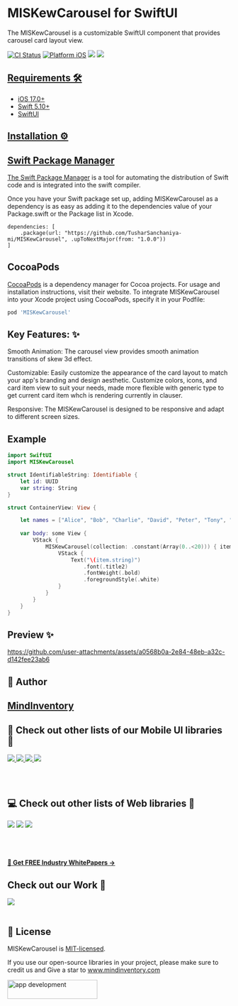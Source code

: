 # MISKewCarousel for SwiftUI

The MISKewCarousel is a customizable SwiftUI component that provides carousel card layout view.

[![CI Status](https://img.shields.io/badge/swift-5.0-brightgreen)](https://img.shields.io/badge/swift-5.0-brightgreen)
[![Platform iOS](https://img.shields.io/badge/platform-iOS-red)](https://img.shields.io/badge/platform-iOS-red)
<a href="https://www.codacy.com?utm_source=github.com&amp;utm_medium=referral&amp;utm_content=nikunjprajapati95/Reading-Animation&amp;utm_campaign=Badge_Grade"><img src="https://app.codacy.com/project/badge/Grade/44b16d6ddb96446b875d38bf2ec89b11"/></a>
<a href="https://github.com/TusharSanchaniya-mi/MISKewCarousel/blob/main/LICENSE" style="pointer-events: stroke;" target="_blank">
<img src="https://img.shields.io/badge/licence-MIT-orange">

## Requirements 🛠️

- iOS 17.0+
- Swift 5.10+
- SwiftUI

## Installation ⚙️

## Swift Package Manager

The [Swift Package Manager](https://www.swift.org/documentation/package-manager/) is a tool for automating the distribution of Swift code and is integrated into the swift compiler.

Once you have your Swift package set up, adding MISKewCarousel as a dependency is as easy as adding it to the dependencies value of your Package.swift or the Package list in Xcode.

```
dependencies: [
    .package(url: "https://github.com/TusharSanchaniya-mi/MISKewCarousel", .upToNextMajor(from: "1.0.0"))
]
```

## CocoaPods

[CocoaPods](https://cocoapods.org/) is a dependency manager for Cocoa projects. For usage and installation instructions, visit their website. To integrate MISKewCarousel into your Xcode project using CocoaPods, specify it in your Podfile:

```ruby
pod 'MISKewCarousel'
```

## Key Features: ✨

Smooth Animation: The carousel view provides smooth animation transitions of skew 3d effect.

Customizable: Easily customize the appearance of the card layout to match your app's branding and design aesthetic. Customize colors, icons, and card item view to suit your needs, made more flexible with generic type to get current card item whch is rendering currently in clauser.

Responsive: The MISKewCarousel is designed to be responsive and adapt to different screen sizes.

## Example

```swift
import SwiftUI
import MISKewCarousel

struct IdentifiableString: Identifiable {
    let id: UUID
    var string: String
}

struct ContainerView: View {

    let names = ["Alice", "Bob", "Charlie", "David", "Peter", "Tony", "Mark", "Steve"].map { IdentifiableString(id: UUID(), string: $0) }
    
    var body: some View {
        VStack {
            MISKewCarousel(collection: .constant(Array(0..<20))) { item in
                VStack {
                    Text("\(item.string)")
                        .font(.title2)
                        .fontWeight(.bold)
                        .foregroundStyle(.white)
                }
            }
        }
    }
}

```

## Preview ✨

https://github.com/user-attachments/assets/a0568b0a-2e84-48eb-a32c-d142fee23ab6


## 🙋 Author

## [MindInventory](https://www.mindinventory.com/)

## 📱 Check out other lists of our Mobile UI libraries 🤩

<a href="https://github.com/Mindinventory?language=kotlin"> 
<img src="https://img.shields.io/badge/Kotlin-0095D5?&style=for-the-badge&logo=kotlin&logoColor=white"> </a>
<a href="https://github.com/Mindinventory?language=swift"> 
<img src="https://img.shields.io/badge/Swift-FA7343?style=for-the-badge&logo=swift&logoColor=white"> </a>
<a href="https://github.com/Mindinventory?language=dart"> 
<img src="https://img.shields.io/badge/Flutter-02569B?style=for-the-badge&logo=flutter&logoColor=white"> </a>
<a href="https://github.com/Mindinventory/react-native-tabbar-interaction"> 
<img src="https://img.shields.io/badge/React_Native-20232A?style=for-the-badge&logo=react&logoColor=61DAFB"> </a>

<br></br>

## 💻 Check out other lists of Web libraries 🤩

<a href="hhttps://github.com/Mindinventory?language=javascript"> 
<img src="https://img.shields.io/badge/JavaScript-F7DF1E?style=for-the-badge&logo=javascript&logoColor=black"></a>
<a href="https://github.com/Mindinventory?language=go"> 
<img src="https://img.shields.io/badge/Go-00ADD8?style=for-the-badge&logo=go&logoColor=white"></a>
<a href="https://github.com/Mindinventory?language=python"> 
<img src="https://img.shields.io/badge/Python-3776AB?style=for-the-badge&logo=python&logoColor=white"></a>

<br></br>

<h4><a href="https://www.mindinventory.com/whitepapers.php?utm_source=gthb&utm_medium=special&utm_campaign=folding-cell#demo"><u> 📝 Get FREE Industry WhitePapers →</u></a></h4>

## Check out our Work 📜

<a href="https://dribbble.com/mindinventory"> 
<img src="https://img.shields.io/badge/Dribbble-EA4C89?style=for-the-badge&logo=dribbble&logoColor=white" /> </a>
<br></br>

## 📄 License

MISKewCarousel is [MIT-licensed](/LICENSE).

If you use our open-source libraries in your project, please make sure to credit us and Give a star to www.mindinventory.com

<a href="https://www.mindinventory.com/contact-us.php?utm_source=gthb&utm_medium=repo&utm_campaign=swift-ui-libraries">
<img src="https://github.com/Sammindinventory/MindInventory/blob/main/hirebutton.png?raw=true" width="203" height="43"  alt="app development">
</a>
